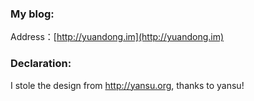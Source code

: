 ### My blog:

Address：[http://yuandong.im](http://yuandong.im)

### Declaration:

I stole the design from  <a href="http://yansu.org" target="_blank">http://yansu.org</a>, thanks to yansu!